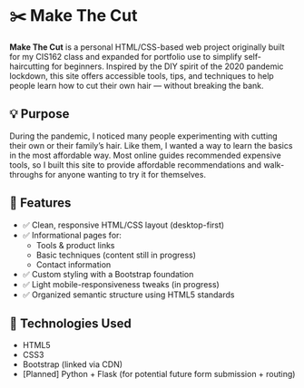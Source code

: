 # ✂️ Make The Cut

**Make The Cut** is a personal HTML/CSS-based web project originally built for my CIS162 class and expanded for portfolio use to simplify self-haircutting for beginners. Inspired by the DIY spirit of the 2020 pandemic lockdown, this site offers accessible tools, tips, and techniques to help people learn how to cut their own hair — without breaking the bank.

## 💡 Purpose

During the pandemic, I noticed many people experimenting with cutting their own or their family’s hair. Like them, I wanted a way to learn the basics in the most affordable way. Most online guides recommended expensive tools, so I built this site to provide affordable recommendations and walk-throughs for anyone wanting to try it for themselves.

## 🔧 Features

- ✅ Clean, responsive HTML/CSS layout (desktop-first)
- ✅ Informational pages for:
  - Tools & product links
  - Basic techniques (content still in progress)
  - Contact information
- ✅ Custom styling with a Bootstrap foundation
- ✅ Light mobile-responsiveness tweaks (in progress)
- ✅ Organized semantic structure using HTML5 standards

## 📂 Technologies Used

- HTML5
- CSS3
- Bootstrap (linked via CDN)
- [Planned] Python + Flask (for potential future form submission + routing)
